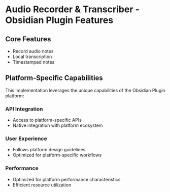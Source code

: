 # Audio Recorder & Transcriber - Obsidian Plugin Features

## Core Features
- Record audio notes
- Local transcription
- Timestamped notes

## Platform-Specific Capabilities
This implementation leverages the unique capabilities of the Obsidian Plugin platform:

### API Integration
- Access to platform-specific APIs
- Native integration with platform ecosystem

### User Experience
- Follows platform design guidelines
- Optimized for platform-specific workflows

### Performance
- Optimized for platform performance characteristics
- Efficient resource utilization
